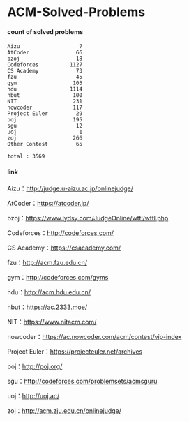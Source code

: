 ﻿# ACM-Solved-Problems

#### count of solved problems
	Aizu                   7
	AtCoder               66
	bzoj                  18
	Codeforces          1127
	CS Academy            73
	fzu                   45
	gym                  103
	hdu                 1114
	nbut                 100
	NIT                  231
	nowcoder             117
	Project Euler         29
	poj                  195
	sgu                   12
	uoj                    1
	zoj                  266
	Other Contest         65

`total : 3569`


#### link

Aizu：http://judge.u-aizu.ac.jp/onlinejudge/

AtCoder：https://atcoder.jp/

bzoj：https://www.lydsy.com/JudgeOnline/wttl/wttl.php

Codeforces：http://codeforces.com/

CS Academy：https://csacademy.com/

fzu：http://acm.fzu.edu.cn/

gym：http://codeforces.com/gyms

hdu：http://acm.hdu.edu.cn/

nbut：https://ac.2333.moe/

NIT：https://www.nitacm.com/

nowcoder：https://ac.nowcoder.com/acm/contest/vip-index

Project Euler：https://projecteuler.net/archives

poj：http://poj.org/

sgu：http://codeforces.com/problemsets/acmsguru

uoj：http://uoj.ac/

zoj：http://acm.zju.edu.cn/onlinejudge/